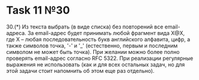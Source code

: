 # Task 11 №30

30.(*) Из текста выбрать (в виде списка) без повторений все email-адреса. За email-адрес будет принимать любой фрагмент вида X@X, где X – любая последовательность букв английского алфавита, цифр, а также символов точка, '-' и '_' (естественно, первым и последним символом не может быть точка). При желании можно более полно проверять email-адрес согласно RFC 5322. При реализации регулярные выражения не использовать (как и для всех остальных задач, но для этой задачи стоит напомнить об этом еще раз отдельно). 